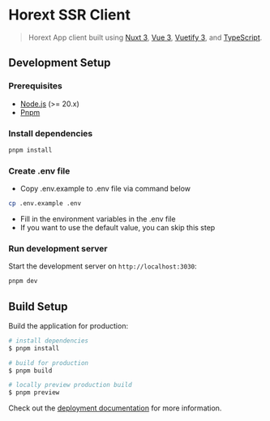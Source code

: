 # Horext SSR Client

> Horext App client built using [Nuxt 3](https://github.com/nuxt/nuxt), [Vue 3](https://github.com/vuejs/core), [Vuetify 3](https://github.com/vuetifyjs/vuetify), and [TypeScript](https://github.com/microsoft/TypeScript).

## Development Setup

### Prerequisites

- [Node.js](https://nodejs.org/en/) (>= 20.x)
- [Pnpm](https://pnpm.io/installation)

### Install dependencies

```bash
pnpm install
```

### Create .env file

- Copy .env.example to .env file via command below

```bash
cp .env.example .env
```

- Fill in the environment variables in the .env file
- If you want to use the default value, you can skip this step

### Run development server

Start the development server on `http://localhost:3030`:

```bash
pnpm dev
```

## Build Setup

Build the application for production:

```bash
# install dependencies
$ pnpm install

# build for production
$ pnpm build

# locally preview production build
$ pnpm preview
```

Check out the [deployment documentation](https://nuxt.com/docs/getting-started/deployment) for more information.

